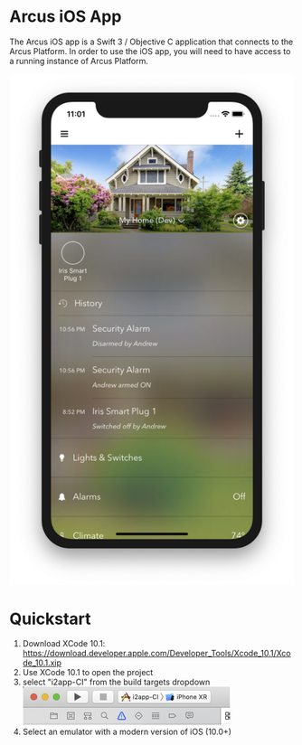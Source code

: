 # Arcus iOS App

The Arcus iOS app is a Swift 3 / Objective C application that connects to the Arcus Platform. In order to use the iOS app, you will need to have access to a running instance of Arcus Platform.

![Arcus iOS app on iPhone XR iOS 12.1](docs/app.png)

# Quickstart

1. Download XCode 10.1: https://download.developer.apple.com/Developer_Tools/Xcode_10.1/Xcode_10.1.xip
2. Use XCode 10.1 to open the project
3. select "i2app-CI" from the build targets dropdown
![Selecting build target in XCode](docs/build.png)
4. Select an emulator with a modern version of iOS (10.0+)

